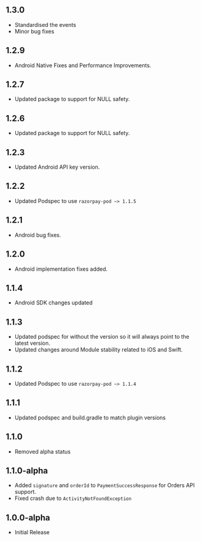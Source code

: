 ## 1.3.0

- Standardised the events
- Minor bug fixes

## 1.2.9

- Android Native Fixes and Performance Improvements.

## 1.2.7

- Updated package to support for NULL safety.

## 1.2.6

- Updated package to support for NULL safety.

## 1.2.3

- Updated Android API key version.

## 1.2.2

- Updated Podspec to use `razorpay-pod ~> 1.1.5`

## 1.2.1

- Android bug fixes.

## 1.2.0

- Android implementation fixes added.

## 1.1.4

- Android SDK changes updated

## 1.1.3

- Updated podspec for without the version so it will always point to the latest version.
- Updated changes around Module stability related to iOS and Swift.

## 1.1.2

- Updated Podspec to use `razorpay-pod ~> 1.1.4`

## 1.1.1

- Updated podspec and build.gradle to match plugin versions

## 1.1.0

- Removed alpha status

## 1.1.0-alpha

- Added `signature` and `orderId` to `PaymentSuccessResponse` for Orders API support.
- Fixed crash due to `ActivityNotFoundException`

## 1.0.0-alpha

- Initial Release
